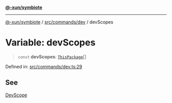 [**@-xun/symbiote**](../../../../README.md)

***

[@-xun/symbiote](../../../../README.md) / [src/commands/dev](../README.md) / devScopes

# Variable: devScopes

> `const` **devScopes**: [`ThisPackage`](../../../configure/enumerations/ThisPackageGlobalScope.md#thispackage)[]

Defined in: [src/commands/dev.ts:29](https://github.com/Xunnamius/symbiote/blob/15d3444639e5919af49429f7c60a387a77f22b82/src/commands/dev.ts#L29)

## See

[DevScope](../../../configure/enumerations/ThisPackageGlobalScope.md)
